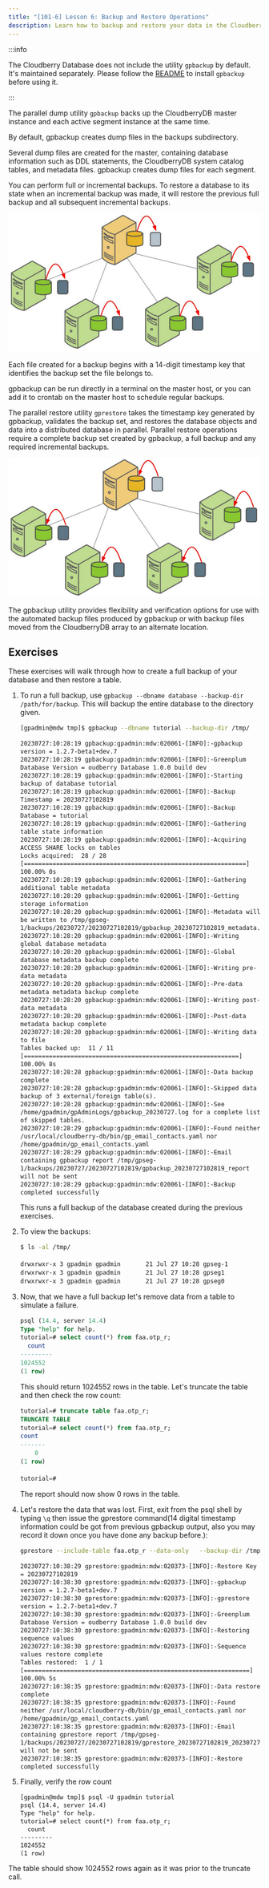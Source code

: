 ```yaml
---
title: "[101-6] Lesson 6: Backup and Restore Operations"
description: Learn how to backup and restore your data in the Cloudberry Database.
---
```


:::info

The Cloudberry Database does not include the utility `gpbackup` by default. It's maintained separately. Please follow the [README](https://github.com/cloudberrydb/gpbackup) to install `gpbackup` before using it.

:::

The parallel dump utility `gpbackup` backs up the CloudberryDB master instance and each active segment instance at the same time.

By default, gpbackup creates dump files in the backups subdirectory.

Several dump files are created for the master, containing database information such as DDL statements, the CloudberryDB system catalog tables, and metadata files. gpbackup creates dump files for each segment.

You can perform full or incremental backups. To restore a database to its state when an incremental backup was made, it will restore the previous full backup and all subsequent incremental backups.

![Backing up a Cloudberry Database](./images/backup.jpg)

Each file created for a backup begins with a 14-digit timestamp key that identifies the backup set the file belongs to.

gpbackup can be run directly in a terminal on the master host, or you can add it to crontab on the master host to schedule regular backups.

The parallel restore utility `gprestore` takes the timestamp key generated by gpbackup, validates the backup set, and restores the database objects and data into a distributed database in parallel. Parallel restore operations require a complete backup set created by gpbackup, a full backup and any required incremental backups.

![Restoring a Cloudberry Database backup](./images/restore.jpg)

The gpbackup utility provides flexibility and verification options for use with the automated backup files produced by gpbackup or with backup files moved from the CloudberryDB array to an alternate location.

## Exercises

These exercises will walk through how to create a full backup of your database and then restore a table.

1. To run a full backup, use `gpbackup --dbname database --backup-dir /path/for/backup`.   This will backup the entire database to the directory given.

    ```bash
    [gpadmin@mdw tmp]$ gpbackup --dbname tutorial --backup-dir /tmp/
    ```

    ```
    20230727:10:28:19 gpbackup:gpadmin:mdw:020061-[INFO]:-gpbackup version = 1.2.7-beta1+dev.7
    20230727:10:28:19 gpbackup:gpadmin:mdw:020061-[INFO]:-Greenplum Database Version = oudberry Database 1.0.0 build dev
    20230727:10:28:19 gpbackup:gpadmin:mdw:020061-[INFO]:-Starting backup of database tutorial
    20230727:10:28:19 gpbackup:gpadmin:mdw:020061-[INFO]:-Backup Timestamp = 20230727102819
    20230727:10:28:19 gpbackup:gpadmin:mdw:020061-[INFO]:-Backup Database = tutorial
    20230727:10:28:19 gpbackup:gpadmin:mdw:020061-[INFO]:-Gathering table state information
    20230727:10:28:19 gpbackup:gpadmin:mdw:020061-[INFO]:-Acquiring ACCESS SHARE locks on tables
    Locks acquired:  28 / 28 [==============================================================] 100.00% 0s
    20230727:10:28:19 gpbackup:gpadmin:mdw:020061-[INFO]:-Gathering additional table metadata
    20230727:10:28:20 gpbackup:gpadmin:mdw:020061-[INFO]:-Getting storage information
    20230727:10:28:20 gpbackup:gpadmin:mdw:020061-[INFO]:-Metadata will be written to /tmp/gpseg-1/backups/20230727/20230727102819/gpbackup_20230727102819_metadata.sql
    20230727:10:28:20 gpbackup:gpadmin:mdw:020061-[INFO]:-Writing global database metadata
    20230727:10:28:20 gpbackup:gpadmin:mdw:020061-[INFO]:-Global database metadata backup complete
    20230727:10:28:20 gpbackup:gpadmin:mdw:020061-[INFO]:-Writing pre-data metadata
    20230727:10:28:20 gpbackup:gpadmin:mdw:020061-[INFO]:-Pre-data metadata metadata backup complete
    20230727:10:28:20 gpbackup:gpadmin:mdw:020061-[INFO]:-Writing post-data metadata
    20230727:10:28:20 gpbackup:gpadmin:mdw:020061-[INFO]:-Post-data metadata backup complete
    20230727:10:28:20 gpbackup:gpadmin:mdw:020061-[INFO]:-Writing data to file
    Tables backed up:  11 / 11 [============================================================] 100.00% 8s
    20230727:10:28:28 gpbackup:gpadmin:mdw:020061-[INFO]:-Data backup complete
    20230727:10:28:28 gpbackup:gpadmin:mdw:020061-[INFO]:-Skipped data backup of 3 external/foreign table(s).
    20230727:10:28:28 gpbackup:gpadmin:mdw:020061-[INFO]:-See /home/gpadmin/gpAdminLogs/gpbackup_20230727.log for a complete list of skipped tables.
    20230727:10:28:29 gpbackup:gpadmin:mdw:020061-[INFO]:-Found neither /usr/local/cloudberry-db/bin/gp_email_contacts.yaml nor /home/gpadmin/gp_email_contacts.yaml
    20230727:10:28:29 gpbackup:gpadmin:mdw:020061-[INFO]:-Email containing gpbackup report /tmp/gpseg-1/backups/20230727/20230727102819/gpbackup_20230727102819_report will not be sent
    20230727:10:28:29 gpbackup:gpadmin:mdw:020061-[INFO]:-Backup completed successfully
    ```


    This runs a full backup of the database created during the previous exercises.

2. To view the backups:

    ```bash
    $ ls -al /tmp/

    drwxrwxr-x 3 gpadmin gpadmin       21 Jul 27 10:28 gpseg-1
    drwxrwxr-x 3 gpadmin gpadmin       21 Jul 27 10:28 gpseg1
    drwxrwxr-x 3 gpadmin gpadmin       21 Jul 27 10:28 gpseg0
    ```

3. Now, that we have a full backup let's remove data from a table to simulate a failure.

    ```sql
    psql (14.4, server 14.4)
    Type "help" for help.
    tutorial=# select count(*) from faa.otp_r;
      count
    ---------
    1024552
    (1 row)
    ```

    This should return 1024552 rows in the table.  Let's truncate the table and then check the row count:

    ```sql
    tutorial=# truncate table faa.otp_r;
    TRUNCATE TABLE
    tutorial=# select count(*) from faa.otp_r;
    count
    -------
        0
    (1 row)

    tutorial=#
    ```

    The report should now show 0 rows in the table.

4. Let's restore the data that was lost. First, exit from the psql shell by typing `\q` then issue the gprestore command(14 digital timestamp information could be got from previous gpbackup output, also you may record it down once you have done any backup before.):

    ```bash
    gprestore --include-table faa.otp_r --data-only   --backup-dir /tmp/ --timestamp 20230727102819
    ```

    ```
    20230727:10:38:29 gprestore:gpadmin:mdw:020373-[INFO]:-Restore Key = 20230727102819
    20230727:10:38:30 gprestore:gpadmin:mdw:020373-[INFO]:-gpbackup version = 1.2.7-beta1+dev.7
    20230727:10:38:30 gprestore:gpadmin:mdw:020373-[INFO]:-gprestore version = 1.2.7-beta1+dev.7
    20230727:10:38:30 gprestore:gpadmin:mdw:020373-[INFO]:-Greenplum Database Version = oudberry Database 1.0.0 build dev
    20230727:10:38:30 gprestore:gpadmin:mdw:020373-[INFO]:-Restoring sequence values
    20230727:10:38:30 gprestore:gpadmin:mdw:020373-[INFO]:-Sequence values restore complete
    Tables restored:  1 / 1 [===============================================================] 100.00% 5s
    20230727:10:38:35 gprestore:gpadmin:mdw:020373-[INFO]:-Data restore complete
    20230727:10:38:35 gprestore:gpadmin:mdw:020373-[INFO]:-Found neither /usr/local/cloudberry-db/bin/gp_email_contacts.yaml nor /home/gpadmin/gp_email_contacts.yaml
    20230727:10:38:35 gprestore:gpadmin:mdw:020373-[INFO]:-Email containing gprestore report /tmp/gpseg-1/backups/20230727/20230727102819/gprestore_20230727102819_20230727103829_report will not be sent
    20230727:10:38:35 gprestore:gpadmin:mdw:020373-[INFO]:-Restore completed successfully
    ```

5. Finally, verify the row count

    ```
    [gpadmin@mdw tmp]$ psql -U gpadmin tutorial
    psql (14.4, server 14.4)
    Type "help" for help.
    tutorial=# select count(*) from faa.otp_r;
      count
    ---------
    1024552
    (1 row)
    ```

The table should show 1024552 rows again as it was prior to the truncate call.
